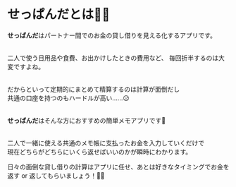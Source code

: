 # せっぱんだとは🐼👛

**せっぱんだ**はパートナー間でのお金の貸し借りを見える化するアプリです。

<br>
二人で使う日用品や食費、お出かけしたときの費用など、  
毎回折半するのは大変ですよね。  
<br><br>

だからといって定期的にまとめて精算するのは計算が面倒だし  
共通の口座を持つのもハードルが高い......😥<br><br>

**せっぱんだ**はそんな方におすすめの簡単メモアプリです👛<br><br>
  
二人で一緒に使える共通のメモ帳に支払ったお金を入力していくだけで  
現在どちらがどちらにいくら返せばいいのかが瞬時にわかります。

日々の面倒な貸し借りの計算はアプリに任せ、あとは好きなタイミングでお金を返す or 返してもらいましょう！👍🏻




